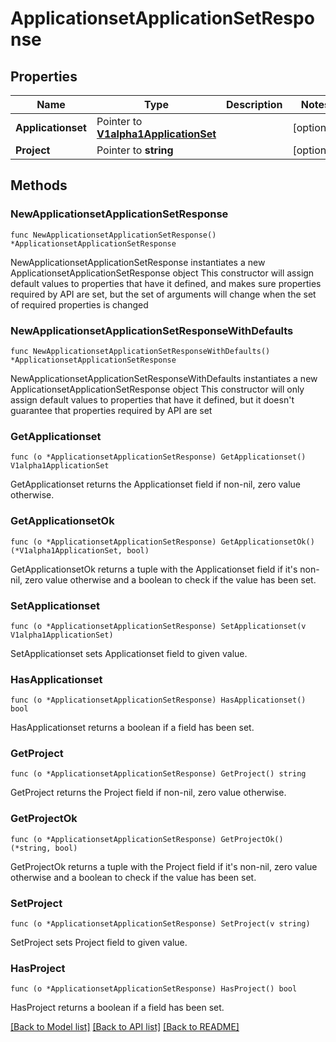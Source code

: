 # ApplicationsetApplicationSetResponse

## Properties

Name | Type | Description | Notes
------------ | ------------- | ------------- | -------------
**Applicationset** | Pointer to [**V1alpha1ApplicationSet**](V1alpha1ApplicationSet.md) |  | [optional] 
**Project** | Pointer to **string** |  | [optional] 

## Methods

### NewApplicationsetApplicationSetResponse

`func NewApplicationsetApplicationSetResponse() *ApplicationsetApplicationSetResponse`

NewApplicationsetApplicationSetResponse instantiates a new ApplicationsetApplicationSetResponse object
This constructor will assign default values to properties that have it defined,
and makes sure properties required by API are set, but the set of arguments
will change when the set of required properties is changed

### NewApplicationsetApplicationSetResponseWithDefaults

`func NewApplicationsetApplicationSetResponseWithDefaults() *ApplicationsetApplicationSetResponse`

NewApplicationsetApplicationSetResponseWithDefaults instantiates a new ApplicationsetApplicationSetResponse object
This constructor will only assign default values to properties that have it defined,
but it doesn't guarantee that properties required by API are set

### GetApplicationset

`func (o *ApplicationsetApplicationSetResponse) GetApplicationset() V1alpha1ApplicationSet`

GetApplicationset returns the Applicationset field if non-nil, zero value otherwise.

### GetApplicationsetOk

`func (o *ApplicationsetApplicationSetResponse) GetApplicationsetOk() (*V1alpha1ApplicationSet, bool)`

GetApplicationsetOk returns a tuple with the Applicationset field if it's non-nil, zero value otherwise
and a boolean to check if the value has been set.

### SetApplicationset

`func (o *ApplicationsetApplicationSetResponse) SetApplicationset(v V1alpha1ApplicationSet)`

SetApplicationset sets Applicationset field to given value.

### HasApplicationset

`func (o *ApplicationsetApplicationSetResponse) HasApplicationset() bool`

HasApplicationset returns a boolean if a field has been set.

### GetProject

`func (o *ApplicationsetApplicationSetResponse) GetProject() string`

GetProject returns the Project field if non-nil, zero value otherwise.

### GetProjectOk

`func (o *ApplicationsetApplicationSetResponse) GetProjectOk() (*string, bool)`

GetProjectOk returns a tuple with the Project field if it's non-nil, zero value otherwise
and a boolean to check if the value has been set.

### SetProject

`func (o *ApplicationsetApplicationSetResponse) SetProject(v string)`

SetProject sets Project field to given value.

### HasProject

`func (o *ApplicationsetApplicationSetResponse) HasProject() bool`

HasProject returns a boolean if a field has been set.


[[Back to Model list]](../README.md#documentation-for-models) [[Back to API list]](../README.md#documentation-for-api-endpoints) [[Back to README]](../README.md)


